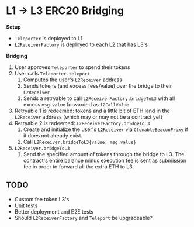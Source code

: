 # L1 -> L3 ERC20 Bridging

__Setup__
* `Teleporter` is deployed to L1
* `L2ReceiverFactory` is deployed to each L2 that has L3's

__Bridging__
1. User approves `Teleporter` to spend their tokens
2. User calls `Teleporter.teleport`
    1. Computes the user's `L2Receiver` address
    2. Sends tokens (and excess fees/value) over the bridge to their `L2Receiver`
    3. Sends a retryable to call `L2ReceiverFactory.bridgeToL3` with all excess `msg.value` forwarded as `l2CallValue`
3. Retryable 1 is redeemed: tokens and a little bit of ETH land in the `L2Receiver` address (which may or may not be a contract yet)
4. Retryable 2 is redeemed: `L2ReceiverFactory.bridgeToL3`
    1. Create and initialize the user's `L2Receiver` via `ClonableBeaconProxy` if it does not already exist.
    2. Call `L2Receiver.bridgeToL3{value: msg.value}`
5. `L2Receiver.bridgeToL3`
    1. Send the specified amount of tokens through the bridge to L3. The contract's entire balance minus execution fee is sent as submission fee in order to forward all the extra ETH to L3.

## TODO

* Custom fee token L3's
* Unit tests
* Better deployment and E2E tests
* Should `L2ReceiverFactory` and `Teleport` be upgradeable?